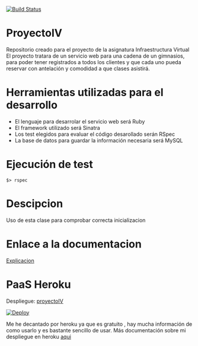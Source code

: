 [![Build Status](https://travis-ci.org/juanmaLC/ProyectoIV.svg?branch=master)](https://travis-ci.org/juanmaLC/ProyectoIV)

# ProyectoIV
Repositorio creado para el proyecto de la asignatura Infraestructura Virtual
El proyecto tratara de un servicio web para una cadena de un gimnasios, para poder tener registrados
a todos los clientes y que cada uno pueda reservar con antelación y comodidad a que clases asistirá.




# Herramientas utilizadas para el desarrollo
- El lenguaje para desarrolar el servicio web será Ruby
- El framework utilizado será Sinatra
- Los test elegidos para evaluar el código desarollado serán RSpec
- La base de datos para guardar la información necesaria será MySQL


# Ejecución de test 

    $> rspec
    
    
    
 
# Descipcion
 

Uso de esta clase para comprobar correcta inicializacion

# Enlace a la documentacion
[Explicacion](https://github.com/juanmaLC/ProyectoIV/blob/master/docs/testIntegracion.md) 


# PaaS Heroku


Despliegue: [proyectoIV](https://proyectoiv1819.herokuapp.com/) 

[![Deploy](https://www.herokucdn.com/deploy/button.svg)](https://proyectoiv1819.herokuapp.com/)

Me he decantado por heroku ya que es gratuito , hay mucha información de como usarlo y es bastante sencillo de usar.
Más documentación sobre mi despliegue en heroku [aqui](https://github.com/juanmaLC/ProyectoIV/blob/master/docs/herokuExplicacion.md) 


